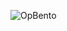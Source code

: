 ![OpBento](https://firebasestorage.googleapis.com/v0/b/smartkaksha-fe32c.appspot.com/o/opbento%2FSuryansh44246b44e.png?alt=media)
